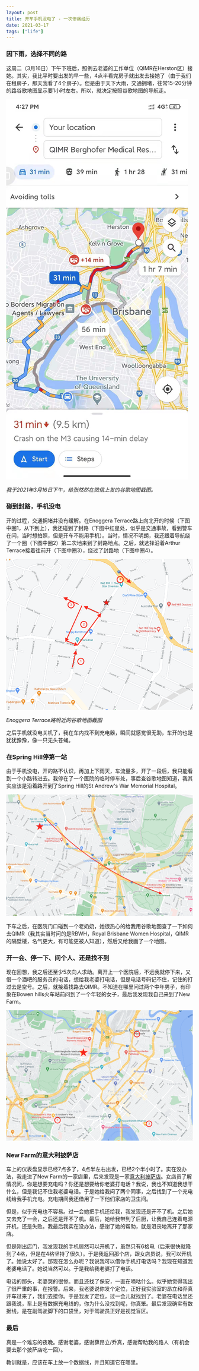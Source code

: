 ```yaml
---
layout: post
title: 开车手机没电了 - 一次惨痛经历
date: 2021-03-17
tags: ["life"]
---
```


### 因下雨，选择不同的路

这周二（3月16日）下午下班后，照例去老婆的工作单位（QIMR在Herston区）接她。其实，我比平时要出发的早一些，4点半看完房子就出发去接她了（由于我们在租房子，那天我看了4个房子）。但是由于天下大雨，交通拥堵，往常15-20分钟的路谷歌地图显示要1小时左右。所以，就决定按照谷歌地图的导航走。

![](/images/herston2.jpeg)

*我于2021年3月16日下午，给张然然在微信上发的谷歌地图截图。*

### 碰到封路，手机没电

开的过程，交通拥堵并没有缓解。在Enoggera Terrace路上向北开的时候（下图中圈1，从下到上），我还碰到了封路（下图中红星处，似乎是交通事故，看到警车在闪，当时想拍照，但是开车不能用手机）。当时，情况不明朗，我还跟着导航绕了一个圈（下图中圈2）第二次地来到了封路地点。之后，就选择沿着Arthur Terrace接着往前开（下图中圈3），绕过了封路地（下图中圈4）。

![](/images/herston1.png)

*Enoggera Terrace路附近的谷歌地图截图*

之后手机就没电关机了，我在车内找不到充电器，瞬间就感觉很无助，车开的也是犹犹豫豫，像一只无头苍蝇。

### 在Spring Hill停第一站

由于手机没电，开的路不认识，再加上下雨天，车流量多，开了一段后，我只能看到一个小路转进去。我停在了一个医院的临时停车处，事后查谷歌地图知道，我其实应该是沿着路开到了Spring Hill的St Andrew's War Memorial Hospital。

![](/images/herston3.png)

下车之后，在医院门口碰到一个老奶奶，她很热心的给我用谷歌地图查了一下如何去QIMR（我其实当时问的是RBWH，Royal Brisbane Women Hospital，QIMR的隔壁楼，名气更大，有可能更被人知道），然后又给我画了一个地图。

### 开一会、停一下、问个人、还是找不到

现在回想，我之后还至少5次向人求助。离开上一个医院后，不远我就停下来，又借一个酒吧的服务员的电话，想给我老婆打电话，但是电话号码记不住，记住的打过去是空号。之后，就接着找路去QIMR。不知道在哪里问过两个中年男子，有印象在Bowen hills火车站前问到了一个年轻的女子，最后我发现我自己来到了New Farm。

![](/images/herston4.png)

### New Farm的意大利披萨店

车上的仪表盘显示已经7点多了，4点半左右出发，已经2个半小时了。实在没办法，我走进了New Farm的一家店里，后来发现是一家[意大利披萨店](https://www.google.com/maps/place/Bella+Tiarnie+Restaurant+%26+Gourmet+Pizzas/@-27.4578774,153.0195909,14.55z/data=!4m5!3m4!1s0x0:0x80b3a67fc69410f4!8m2!3d-27.462819!4d153.0407926)。女店员了解情况问，你是想要充电吗？你还是想要给你老婆打电话？我说，我也不知道我想干什么，但是我记不住我老婆电话。于是她给我问了两个同事，之后找到了一个充电线给我手机充电。充电期间我还借用了一下他们家店的卫生间。

但是，似乎充电也不容易。过一会她把手机还给我，我发现还是开不了机。之后她又去充了一会，之后还是开不了机。最后，她给我带到了后厨，让我自己连着电源开机，还是失败。我最后我实在没办法，感谢了她的帮助，就是沮丧地离开了那家店。

但是刚出店门，我发现我的手机居然可以开机了，虽然只有6格电（后来很快就降到了4格，但是在4格坚持了很久）。于是我返回那个店，跟女店员说，我可以开机了。她说太好了。那现在怎么办呢？我说我可以借你手机打电话吗？我现在知道我老婆电话了。她说当然可以。于是我给我老婆打了电话。

电话的那头，老婆哭的很惨。而且还找了保安，一直在嘀咕什么。似乎她觉得我出了很严重的事，在报警。后来，我老婆说你发个定位，正好我实验室的昂立和乔真开车过来了，我们去接你。于是我发了定位，过一会儿就找到了。老婆在电话里还跟我说，车上是有数据充电线的，你为什么没找到呢，你真笨。最后发现确实有数据线，是在副驾驶脚下的口袋里，对于驾驶员正好是视觉盲区。

### 最后

真是一个难忘的夜晚。感谢老婆，感谢薛昂立/乔真，感谢帮助我的路人（有机会要去那个披萨店吃一回）。

教训就是，应该在车上放一个数据线，并且知道它在哪里。


